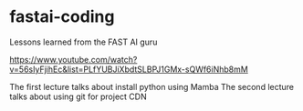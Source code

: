 # fastai-coding
Lessons learned from the FAST AI guru

https://www.youtube.com/watch?v=56sIyFjihEc&list=PLfYUBJiXbdtSLBPJ1GMx-sQWf6iNhb8mM

The first lecture talks about install python using Mamba
The second lecture talks about using git for project CDN
